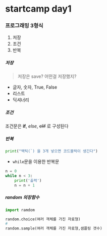 # startcamp day1
### 프로그래밍 3형식

1. 저장
2. 조건
3. 반복



##### 저장

> 저장은 save? 어떤걸 저장했지?

- 글자, 숫자,  True, False
- 리스트
- 딕셔너리



##### 조건
조건문은 **if**, _else_, ~~elif~~ 로 구성된다

##### 반복

```python
print("백틱(`) 을 3개 넣으면 코드블럭이 생긴다")

```

- `while`문을 이용한 반복문

```python
n = 0
while n < 3:
    print('출력')
	n = n + 1
```





##### random 외장함수

```python
import ramdom

random.choice(여러 객체를 가진 자료형)
# 
random.sample(여러 객체를 가진 자료형,샘플링 갯수)
```





